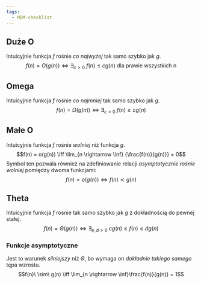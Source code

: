 ```yaml
---
tags:
  - MDM-checklist
---
```

## Duże O

Intuicyjnie funkcja $f$ rośnie *co najwyżej* tak samo szybko jak $g$.
$$f(n) = O(g(n)) \iff \exists_{c>0}\ f(n) \le cg(n) \text{ dla prawie wszystkich n}$$

## Omega

Intuicyjnie funkcja $f$ rośnie *co najmniej* tak samo szybko jak $g$. 
$$f(n) = \Omega(g(n)) \iff \exists_{c>0}\ f(n) \ge cg(n)$$

## Małe O

Intuicyjnie funkcja $f$ rośnie *wolniej* niż funkcja $g$.
$$f(n) = o(g(n)) \iff \lim_{n \rightarrow \inf} {\frac{f(n)}{g(n)}} =   0$$
Symbol ten pozwala również na zdefiniowanie relacji *asymptotycznie rośnie wolniej* pomiędzy dwoma funkcjami: 
$$f(n) = o(g(n)) \iff f(n) \prec g(n)$$

## Theta

Intuicyjnie funkcja $f$ rośnie tak samo szybko jak $g$ z dokładnością do pewnej stałej.
$$f(n) = \Theta(g(n)) \iff \exists_{e,d>0}\ cg(n) \le f(n) \le dg(n)$$

### Funkcje asymptotyczne

Jest to warunek *silniejszy* niż $\Theta$, bo wymaga on *dokładnie takiego samego* tępa wzrostu.
$$f(n)\ \sim\ g(n) \iff \lim_{n \rightarrow \inf}\frac{f(n)}{g(n)} = 1$$
